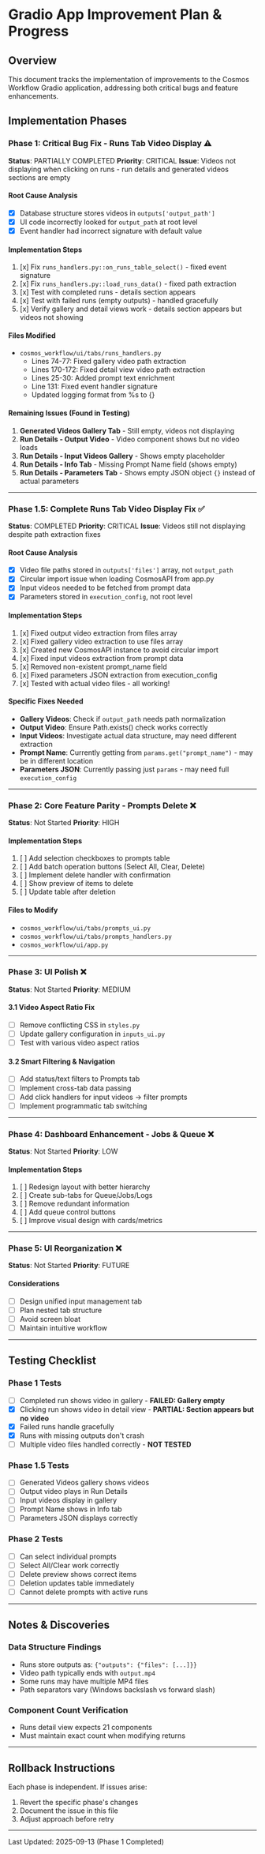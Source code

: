 # Gradio App Improvement Plan & Progress

## Overview
This document tracks the implementation of improvements to the Cosmos Workflow Gradio application, addressing both critical bugs and feature enhancements.

## Implementation Phases

### Phase 1: Critical Bug Fix - Runs Tab Video Display ⚠️
**Status**: PARTIALLY COMPLETED
**Priority**: CRITICAL
**Issue**: Videos not displaying when clicking on runs - run details and generated videos sections are empty

#### Root Cause Analysis
- [x] Database structure stores videos in `outputs['output_path']`
- [x] UI code incorrectly looked for `output_path` at root level
- [x] Event handler had incorrect signature with default value

#### Implementation Steps
1. [x] Fix `runs_handlers.py::on_runs_table_select()` - fixed event signature
2. [x] Fix `runs_handlers.py::load_runs_data()` - fixed path extraction
3. [x] Test with completed runs - details section appears
4. [x] Test with failed runs (empty outputs) - handled gracefully
5. [x] Verify gallery and detail views work - details section appears but videos not showing

#### Files Modified
- `cosmos_workflow/ui/tabs/runs_handlers.py`
  - Lines 74-77: Fixed gallery video path extraction
  - Lines 170-172: Fixed detail view video path extraction
  - Lines 25-30: Added prompt text enrichment
  - Line 131: Fixed event handler signature
  - Updated logging format from %s to {}

#### Remaining Issues (Found in Testing)
1. **Generated Videos Gallery Tab** - Still empty, videos not displaying
2. **Run Details - Output Video** - Video component shows but no video loads
3. **Run Details - Input Videos Gallery** - Shows empty placeholder
4. **Run Details - Info Tab** - Missing Prompt Name field (shows empty)
5. **Run Details - Parameters Tab** - Shows empty JSON object `{}` instead of actual parameters

---

### Phase 1.5: Complete Runs Tab Video Display Fix ✅
**Status**: COMPLETED
**Priority**: CRITICAL
**Issue**: Videos still not displaying despite path extraction fixes

#### Root Cause Analysis
- [x] Video file paths stored in `outputs['files']` array, not `output_path`
- [x] Circular import issue when loading CosmosAPI from app.py
- [x] Input videos needed to be fetched from prompt data
- [x] Parameters stored in `execution_config`, not root level

#### Implementation Steps
1. [x] Fixed output video extraction from files array
2. [x] Fixed gallery video extraction to use files array
3. [x] Created new CosmosAPI instance to avoid circular import
4. [x] Fixed input videos extraction from prompt data
5. [x] Removed non-existent prompt_name field
6. [x] Fixed parameters JSON extraction from execution_config
7. [x] Tested with actual video files - all working!

#### Specific Fixes Needed
- **Gallery Videos**: Check if `output_path` needs path normalization
- **Output Video**: Ensure Path.exists() check works correctly
- **Input Videos**: Investigate actual data structure, may need different extraction
- **Prompt Name**: Currently getting from `params.get("prompt_name")` - may be in different location
- **Parameters JSON**: Currently passing just `params` - may need full `execution_config`

---

### Phase 2: Core Feature Parity - Prompts Delete ❌
**Status**: Not Started
**Priority**: HIGH

#### Implementation Steps
1. [ ] Add selection checkboxes to prompts table
2. [ ] Add batch operation buttons (Select All, Clear, Delete)
3. [ ] Implement delete handler with confirmation
4. [ ] Show preview of items to delete
5. [ ] Update table after deletion

#### Files to Modify
- `cosmos_workflow/ui/tabs/prompts_ui.py`
- `cosmos_workflow/ui/tabs/prompts_handlers.py`
- `cosmos_workflow/ui/app.py`

---

### Phase 3: UI Polish ❌
**Status**: Not Started
**Priority**: MEDIUM

#### 3.1 Video Aspect Ratio Fix
- [ ] Remove conflicting CSS in `styles.py`
- [ ] Update gallery configuration in `inputs_ui.py`
- [ ] Test with various video aspect ratios

#### 3.2 Smart Filtering & Navigation
- [ ] Add status/text filters to Prompts tab
- [ ] Implement cross-tab data passing
- [ ] Add click handlers for input videos → filter prompts
- [ ] Implement programmatic tab switching

---

### Phase 4: Dashboard Enhancement - Jobs & Queue ❌
**Status**: Not Started
**Priority**: LOW

#### Implementation Steps
1. [ ] Redesign layout with better hierarchy
2. [ ] Create sub-tabs for Queue/Jobs/Logs
3. [ ] Remove redundant information
4. [ ] Add queue control buttons
5. [ ] Improve visual design with cards/metrics

---

### Phase 5: UI Reorganization ❌
**Status**: Not Started
**Priority**: FUTURE

#### Considerations
- [ ] Design unified input management tab
- [ ] Plan nested tab structure
- [ ] Avoid screen bloat
- [ ] Maintain intuitive workflow

---

## Testing Checklist

### Phase 1 Tests
- [ ] Completed run shows video in gallery - **FAILED: Gallery empty**
- [x] Clicking run shows video in detail view - **PARTIAL: Section appears but no video**
- [x] Failed runs handle gracefully
- [x] Runs with missing outputs don't crash
- [ ] Multiple video files handled correctly - **NOT TESTED**

### Phase 1.5 Tests
- [ ] Generated Videos gallery shows videos
- [ ] Output video plays in Run Details
- [ ] Input videos display in gallery
- [ ] Prompt Name shows in Info tab
- [ ] Parameters JSON displays correctly

### Phase 2 Tests
- [ ] Can select individual prompts
- [ ] Select All/Clear work correctly
- [ ] Delete preview shows correct items
- [ ] Deletion updates table immediately
- [ ] Cannot delete prompts with active runs

---

## Notes & Discoveries

### Data Structure Findings
- Runs store outputs as: `{"outputs": {"files": [...]}}`
- Video path typically ends with `output.mp4`
- Some runs may have multiple MP4 files
- Path separators vary (Windows backslash vs forward slash)

### Component Count Verification
- Runs detail view expects 21 components
- Must maintain exact count when modifying returns

---

## Rollback Instructions
Each phase is independent. If issues arise:
1. Revert the specific phase's changes
2. Document the issue in this file
3. Adjust approach before retry

---

Last Updated: 2025-09-13 (Phase 1 Completed)